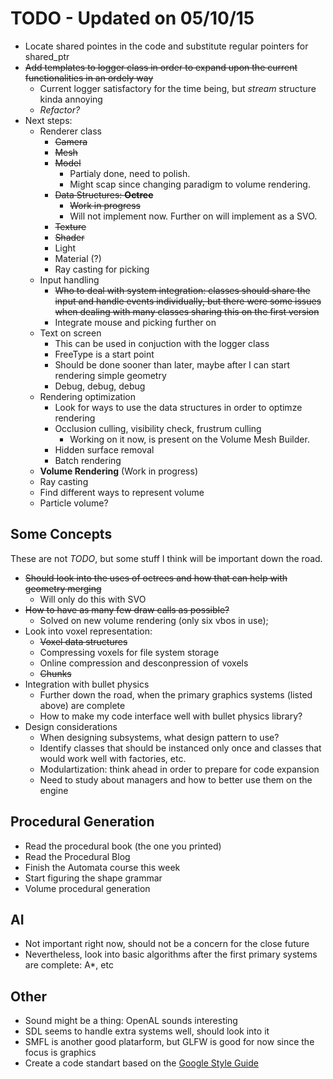 # TODO - Updated on 05/10/15

+ Locate shared pointes in the code and substitute regular pointers for shared_ptr<Type>
+ ~~Add templates to logger class in order to expand upon the current functionalities in an ordely way~~
  * Current logger satisfactory for the time being, but *stream* structure kinda annoying
  * *Refactor?*
+ Next steps:
  * Renderer class
    - ~~Camera~~
    - ~~Mesh~~
    - ~~Model~~
      + Partialy done, need to polish.
      + Might scap since changing paradigm to volume rendering.
    - ~~Data Structures: **Octree**~~
      + ~~Work in progress~~
      + Will not implement now. Further on will implement as a SVO.
    - ~~Texture~~
    - ~~Shader~~
    - Light
    - Material (?)
    - Ray casting for picking
  * Input handling
    - ~~Who to deal with system integration: classes should share the input and handle events individually, but there were some issues when dealing with many classes sharing this on the first version~~
    - Integrate mouse and picking further on
  * Text on screen
    - This can be used in conjuction with the logger class
    - FreeType is a start point
    - Should be done sooner than later, maybe after I can start rendering simple geometry
    - Debug, debug, debug
  * Rendering optimization
    - Look for ways to use the data structures in order to optimze rendering
    - Occlusion culling, visibility check, frustrum culling
      + Working on it now, is present on the Volume Mesh Builder.
    - Hidden surface removal
    - Batch rendering
  *  **Volume Rendering** (Work in progress)
    -  Ray casting
    -  Find different ways to represent volume
    -  Particle volume?

## Some Concepts
These are not *TODO*, but some stuff I think will be important down the road.

* ~~Should look into the uses of octrees and how that can help with geometry merging~~
  - Will only do this with SVO
* ~~How to have as many few draw calls as possible?~~
  - Solved on new volume rendering (only six vbos in use);
* Look into voxel representation:
  - ~~Voxel data structures~~
  - Compressing voxels for file system storage
  - Online compression and desconpression of voxels
  - ~~Chunks~~
* Integration with bullet physics
  - Further down the road, when the primary graphics systems (listed above) are complete
  - How to make my code interface well with bullet physics library?
* Design considerations
  - When designing subsystems, what design pattern to use?
  - Identify classes that should be instanced only once and classes that would work well with factories, etc.
  - Modulartization: think ahead in order to prepare for code expansion
  - Need to study about managers and how to better use them on the engine

## Procedural Generation

* Read the procedural book (the one you printed)
* Read the Procedural Blog
* Finish the Automata course this week
* Start figuring the shape grammar
* Volume procedural generation
## AI

* Not important right now, should not be a concern for the close future
* Nevertheless, look into basic algorithms after the first primary systems are complete: A*, etc

## Other

* Sound might be a thing: OpenAL sounds interesting
* SDL seems to handle extra systems well, should look into it
* SMFL is another good platarform, but GLFW is good for now since the focus is graphics
* Create a code standart based on the [Google Style Guide](https://google-styleguide.googlecode.com/svn/trunk/cppguide.html)
